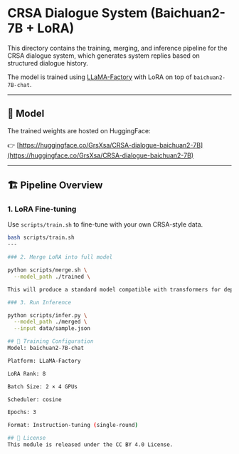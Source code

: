 # CRSA Dialogue System (Baichuan2-7B + LoRA)

This directory contains the training, merging, and inference pipeline for the CRSA dialogue system, which generates system replies based on structured dialogue history.

The model is trained using [LLaMA-Factory](https://github.com/hiyouga/llama-factory) with LoRA on top of `baichuan2-7B-chat`.

---

## 🚀 Model

The trained weights are hosted on HuggingFace:

👉 [https://huggingface.co/GrsXsa/CRSA-dialogue-baichuan2-7B](https://huggingface.co/GrsXsa/CRSA-dialogue-baichuan2-7B)

---

## 🏗️ Pipeline Overview

### 1. LoRA Fine-tuning

Use `scripts/train.sh` to fine-tune with your own CRSA-style data.

```bash
bash scripts/train.sh
---

### 2. Merge LoRA into full model

python scripts/merge.sh \
  --model_path ./trained \

This will produce a standard model compatible with transformers for deployment.

### 3. Run Inference

python scripts/infer.py \
  --model_path ./merged \
  --input data/sample.json

## 🧪 Training Configuration
Model: baichuan2-7B-chat

Platform: LLaMA-Factory

LoRA Rank: 8

Batch Size: 2 × 4 GPUs

Scheduler: cosine

Epochs: 3

Format: Instruction-tuning (single-round)

## 📄 License
This module is released under the CC BY 4.0 License.

